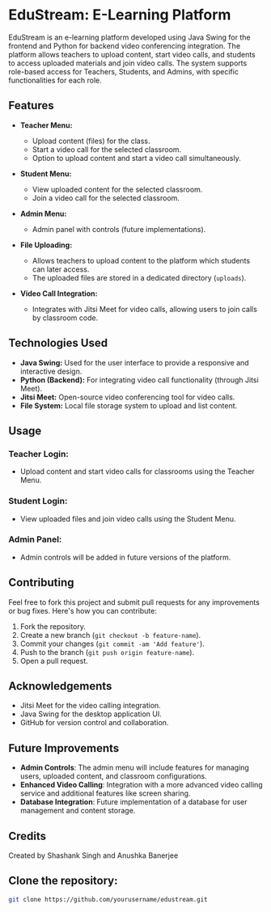 # EduStream: E-Learning Platform

EduStream is an e-learning platform developed using Java Swing for the frontend and Python for backend video conferencing integration. The platform allows teachers to upload content, start video calls, and students to access uploaded materials and join video calls. The system supports role-based access for Teachers, Students, and Admins, with specific functionalities for each role.

## Features

- **Teacher Menu:**
  - Upload content (files) for the class.
  - Start a video call for the selected classroom.
  - Option to upload content and start a video call simultaneously.

- **Student Menu:**
  - View uploaded content for the selected classroom.
  - Join a video call for the selected classroom.

- **Admin Menu:**
  - Admin panel with controls (future implementations).

- **File Uploading:**
  - Allows teachers to upload content to the platform which students can later access.
  - The uploaded files are stored in a dedicated directory (`uploads`).

- **Video Call Integration:**
  - Integrates with Jitsi Meet for video calls, allowing users to join calls by classroom code.

## Technologies Used

- **Java Swing:** Used for the user interface to provide a responsive and interactive design.
- **Python (Backend):** For integrating video call functionality (through Jitsi Meet).
- **Jitsi Meet:** Open-source video conferencing tool for video calls.
- **File System:** Local file storage system to upload and list content.

## Usage

### Teacher Login:
- Upload content and start video calls for classrooms using the Teacher Menu.

### Student Login:
- View uploaded files and join video calls using the Student Menu.

### Admin Panel:
- Admin controls will be added in future versions of the platform.

## Contributing

Feel free to fork this project and submit pull requests for any improvements or bug fixes. Here's how you can contribute:

1. Fork the repository.
2. Create a new branch (`git checkout -b feature-name`).
3. Commit your changes (`git commit -am 'Add feature'`).
4. Push to the branch (`git push origin feature-name`).
5. Open a pull request.

## Acknowledgements

- Jitsi Meet for the video calling integration.
- Java Swing for the desktop application UI.
- GitHub for version control and collaboration.

## Future Improvements

- **Admin Controls**: The admin menu will include features for managing users, uploaded content, and classroom configurations.
- **Enhanced Video Calling**: Integration with a more advanced video calling service and additional features like screen sharing.
- **Database Integration**: Future implementation of a database for user management and content storage.

## Credits

Created by Shashank Singh and Anushka Banerjee

## Clone the repository:
   ```bash
   git clone https://github.com/yourusername/edustream.git
